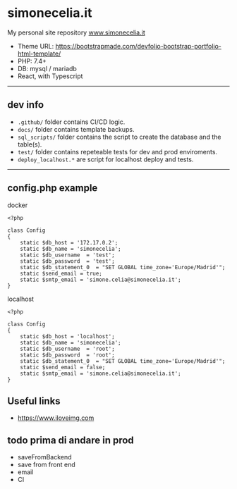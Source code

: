 # simonecelia.it

My personal site repository www.simonecelia.it

+ Theme URL: https://bootstrapmade.com/devfolio-bootstrap-portfolio-html-template/
+ PHP: 7.4+
+ DB: mysql / mariadb
+ React, with Typescript

---

## dev info

+ ```.github/``` folder contains CI/CD logic.
+ ```docs/``` folder contains template backups.
+ ```sql_scripts/``` folder contains the script to create the database and the table(s).
+ ```test/``` folder contains repeteable tests for dev and prod enviroments.
+ ```deploy_localhost.*``` are script for localhost deploy and tests.

---

## config.php example

docker

```injectablephp
<?php

class Config
{
	static $db_host = '172.17.0.2';
	static $db_name = 'simonecelia';
	static $db_username  = 'test';
	static $db_password  = 'test';
	static $db_statement_0  = "SET GLOBAL time_zone='Europe/Madrid'";
	static $send_email = true;
	static $smtp_email = 'simone.celia@simonecelia.it';
}
```

localhost

```injectablephp
<?php

class Config
{
	static $db_host = 'localhost';
	static $db_name = 'simonecelia';
	static $db_username  = 'root';
	static $db_password  = 'root';
	static $db_statement_0  = "SET GLOBAL time_zone='Europe/Madrid'";
	static $send_email = false;
	static $smtp_email = 'simone.celia@simonecelia.it';
}
```

## Useful links

+ https://www.iloveimg.com

## todo prima di andare in prod

+ saveFromBackend
+ save from front end
+ email
+ CI